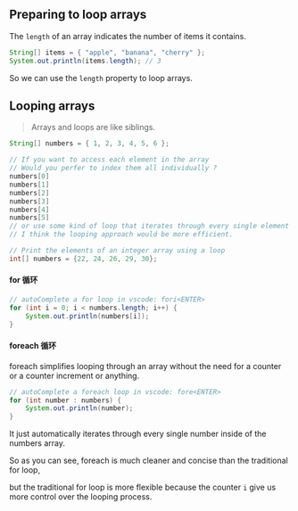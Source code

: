 ## Preparing to loop arrays

The `length` of an array indicates the number of items it contains.

```java
String[] items = { "apple", "banana", "cherry" };
System.out.println(items.length); // 3
```

So we can use the `length` property to loop arrays.

## Looping arrays

> Arrays and loops are like siblings.

```java
String[] numbers = { 1, 2, 3, 4, 5, 6 };

// If you want to access each element in the array
// Would you perfer to index them all individually ?
numbers[0]
numbers[1]
numbers[2]
numbers[3]
numbers[4]
numbers[5]
// or use some kind of loop that iterates through every single element in the array ?
// I think the looping approach would be more efficient.
```

```java
// Print the elements of an integer array using a loop
int[] numbers = {22, 24, 26, 29, 30};
```

#### for 循环

```java
// autoComplete a for loop in vscode: fori<ENTER>
for (int i = 0; i < numbers.length; i++) {
    System.out.println(numbers[i]);
}
```

#### foreach 循环

foreach simplifies looping through an array without the need for a counter or a counter increment or anything.

```java
// autoComplete a foreach loop in vscode: fore<ENTER>
for (int number : numbers) {
    System.out.println(number);
}
```

It just automatically iterates through every single number inside of the numbers array.

So as you can see, foreach is much cleaner and concise than the traditional for loop,

but the traditional for loop is more flexible because the counter `i` give us more control over the looping process.

